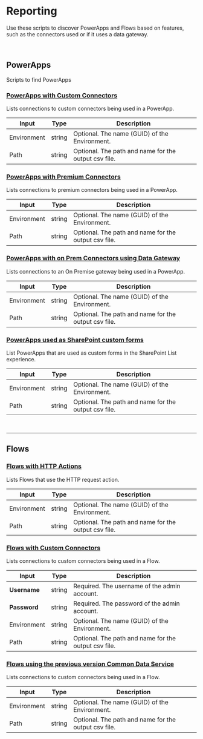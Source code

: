 # Reporting
Use these scripts to discover PowerApps and Flows based on features, such as the connectors used or if it uses a data gateway.

<br>

## PowerApps
Scripts to find PowerApps

### [PowerApps with Custom Connectors](./findPowerAppsWithCustomConnectors.ps1)

Lists connections to custom connectors being used in a PowerApp.

Input | Type | Description
---|---|---
Environment | string | Optional. The name (GUID) of the Environment. 
Path | string | Optional. The path and name for the output csv file.

### [PowerApps with Premium Connectors](./findPowerAppsWithCustomConnectors.ps1)
Lists connections to premium connectors being used in a PowerApp.

Input | Type | Description
---|---|---
Environment | string | Optional. The name (GUID) of the Environment. 
Path | string | Optional. The path and name for the output csv file.

### [PowerApps with on Prem Connectors using Data Gateway](./findPowerAppsWithCustomConnectors.ps1)
Lists connections to an On Premise gateway being used in a PowerApp.

Input | Type | Description
---|---|---
Environment | string | Optional. The name (GUID) of the Environment. 
Path | string | Optional. The path and name for the output csv file.


### [PowerApps used as SharePoint custom forms](./findPowerAppsWithCustomConnectors.ps1)
List PowerApps that are used as custom forms in the SharePoint List experience.

Input | Type | Description
---|---|---
Environment | string | Optional. The name (GUID) of the Environment. 
Path | string | Optional. The path and name for the output csv file.

<br>

---

## Flows
 
### [Flows with HTTP Actions](./findPowerAppsWithCustomConnectors.ps1)
Lists Flows that use the HTTP request action.

Input | Type | Description
---|---|---
Environment | string | Optional. The name (GUID) of the Environment. 
Path | string | Optional. The path and name for the output csv file.

### [Flows with Custom Connectors](./findPowerAppsWithCustomConnectors.ps1)
Lists connections to custom connectors being used in a Flow.

Input | Type | Description
---|---|---
**Username** | string | Required. The username of the admin account. 
**Password** | string | Required. The password of the admin account.
Environment | string | Optional. The name (GUID) of the Environment. 
Path | string | Optional. The path and name for the output csv file. 

### [Flows using the previous version Common Data Service](./findFlowsWithCommonDataService1.ps1)
Lists connections to custom connectors being used in a Flow.

Input | Type | Description
---|---|---
Environment | string | Optional. The name (GUID) of the Environment. 
Path | string | Optional. The path and name for the output csv file.
